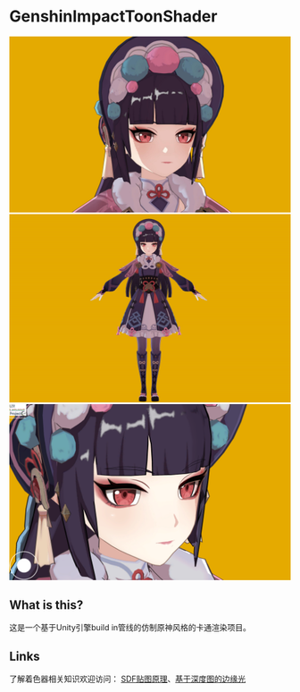 # GenshinImpactToonShader
  
  
![图片1](https://github.com/Long-Zixuan/GenshinImpact_ToonShader/blob/master/Rendering/LZX_ToonShaderTest_rt_2024_10_10_19_48_45.jpg)
![图片2](https://github.com/Long-Zixuan/GenshinImpact_ToonShader/blob/master/Rendering/LZX_ToonShaderTest_rt_2024_10_28_21_17_27.jpg)
![图片3](https://github.com/Long-Zixuan/GenshinImpact_ToonShader/blob/master/Rendering/Render.png)
## What is this?
  
这是一个基于Unity引擎build in管线的仿制原神风格的卡通渲染项目。


## Links
  
了解着色器相关知识欢迎访问：
[SDF贴图原理](https://zhuanlan.zhihu.com/p/701499903)、[基于深度图的边缘光](https://zhuanlan.zhihu.com/p/2428380993)

